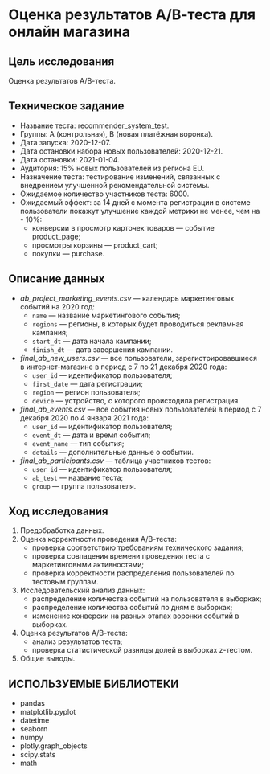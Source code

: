 # Оценка результатов А/В-теста для онлайн магазина

## Цель исследования

Оценка результатов A/В-теста.

## Техническое задание

- Название теста: recommender_system_test.
- Группы: А (контрольная), B (новая платёжная воронка).
- Дата запуска: 2020-12-07.
- Дата остановки набора новых пользователей: 2020-12-21.
- Дата остановки: 2021-01-04.
- Аудитория: 15% новых пользователей из региона EU.
- Назначение теста: тестирование изменений, связанных с внедрением улучшенной рекомендательной системы.
- Ожидаемое количество участников теста: 6000.
- Ожидаемый эффект: за 14 дней с момента регистрации в системе пользователи покажут улучшение каждой метрики не менее, чем на - 10%:
    - конверсии в просмотр карточек товаров — событие product_page;
    - просмотры корзины — product_cart;
    - покупки — purchase.

## Описание данных

- *ab_project_marketing_events.csv* — календарь маркетинговых событий на 2020 год:
    - `name` — название маркетингового события;
    - `regions` — регионы, в которых будет проводиться рекламная кампания;
    - `start_dt` — дата начала кампании;
    - `finish_dt` — дата завершения кампании.
- *final_ab_new_users.csv* — все пользователи, зарегистрировавшиеся в интернет-магазине в период с 7 по 21 декабря 2020 года:
    - `user_id` — идентификатор пользователя;
    - `first_date` — дата регистрации;
    - `region` — регион пользователя;
    - `device` — устройство, с которого происходила регистрация.
- *final_ab_events.csv* — все события новых пользователей в период с 7 декабря 2020 по 4 января 2021 года:
    - `user_id` — идентификатор пользователя;
    - `event_dt` — дата и время события;
    - `event_name` — тип события;
    - `details` — дополнительные данные о событии.
- *final_ab_participants.csv* — таблица участников тестов:
    - `user_id` — идентификатор пользователя;
    - `ab_test` — название теста;
    - `group` — группа пользователя.

## Ход исследования

1. Предобработка данных.
2. Оценка корректности проведения А/В-теста:
   - проверка соответствию требованиям технического задания;
   - проверка совпадения времени проведения теста с маркетинговыми активностями;
   - проверка корректности распределения пользователей по тестовым группам.
3. Исследовательский анализ данных:
   - распределение количества событий на пользователя в выборках;
   - распределение количества событий по дням в выборках;
   - изменение конверсии на разных этапах воронки событий в выборках.
4. Оценка результатов А/В-теста:
   - анализ результатов теста;
   - проверка статистической разницы долей в выборках z-тестом.
5. Общие выводы.

## ИСПОЛЬЗУЕМЫЕ БИБЛИОТЕКИ
- pandas
- matplotlib.pyplot
- datetime
- seaborn
- numpy
- plotly.graph_objects
- scipy.stats
- math